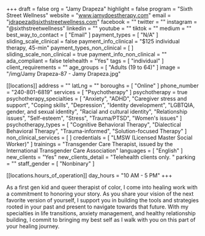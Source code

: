 +++
draft = false
org = "Jamy Drapeza"
highlight = false
program = "Sixth Street Wellness"
website = "www.jamydoestherapy.com"
email = "jdrapeza@sixthstreetwellness.com"
facebook = ""
twitter = ""
instagram = "@sixthstreetwellness"
linkedin = ""
youtube = ""
tiktok = ""
medium = ""
best_way_to_contact = [ "Email" ]
payment_types = [ "N/A" ]
sliding_scale_clinical = false
payment_info_clinical = "$125 individual therapy, 45-min"
payment_types_non_clinical = [ ]
sliding_scale_non_clinical = true
payment_info_non_clinical = ""
ada_compliant = false
telehealth = "Yes"
tags = [ "individual" ]
client_requirements = ""
age_groups = [ "Adults (19 to 64)" ]
image = "/img/Jamy Drapeza-87 - Jamy Drapeza.jpg"

[[locations]]
address = ""
latLng = ""
boroughs = [ "Online" ]
phone_number = "240-801-6819"
services = [ "Psychotherapy" ]
psychotherapy = true
psychotherapy_specialties = [
  "Anxiety",
  "ADHD",
  "Caregiver stress and support",
  "Coping skills",
  "Depression",
  "Identity development",
  "LGBTQIA, gender, and sexual identity",
  "Racial and cultural identity",
  "Relationship issues",
  "Self-esteem",
  "Stress",
  "Trauma/PTSD",
  "Women's issues"
]
psychotherapy_types = [
  "Cognitive Behavioral Therapy",
  "Dialectical Behavioral Therapy",
  "Trauma-informed",
  "Solution-focused Therapy"
]
non_clinical_services = [ ]
credentials = [ "LMSW (Licensed Master Social Worker)" ]
trainings = "Transgender Care Therapist, issued by the International Transgender Care Association"
languages = [ "English" ]
new_clients = "Yes"
new_clients_detail = "Telehealth clients only. "
parking = ""
staff_gender = [ "Nonbinary" ]

  [[locations.hours_of_operation]]
  day_hours = "10 AM - 5 PM"
+++


As a first gen kid and queer therapist of color, I come into healing work with a commitment to honoring your story. As you share your vision of the next favorite version of yourself, I support you in building the tools and strategies rooted in your past and present to navigate towards that future. With my specialties in life transitions, anxiety management, and healthy relationship building, I commit to bringing my best self as I walk with you on this part of your healing journey.
